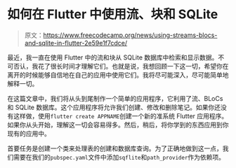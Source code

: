 # 如何在 Flutter 中使用流、块和 SQLite

> 原文：<https://www.freecodecamp.org/news/using-streams-blocs-and-sqlite-in-flutter-2e59e1f7cdce/>

最近，我一直在使用 Flutter 中的流和块从 SQLite 数据库中检索和显示数据。不可否认，我花了很长时间才理解它们。也就是说，我想回顾一下这一切，希望你在离开的时候能够自信地在自己的应用中使用它们。我将尽可能深入，尽可能简单地解释一切。

在这篇文章中，我们将从头到尾制作一个简单的应用程序，它利用了流、BLoCs 和 SQLite 数据库。这个应用程序将允许我们创建、修改和删除笔记。如果你还没有这样做，使用`flutter create APPNAME`创建一个新的准系统 Flutter 应用程序。如果你从头开始，理解这一切会容易得多。然后，稍后，将你学到的东西应用到你现有的应用中。

首要任务是创建一个类来处理表的创建和数据库查询。为了正确地做到这一点，我们需要在我们的`pubspec.yaml`文件中添加`sqflite`和`path_provider`作为依赖项。